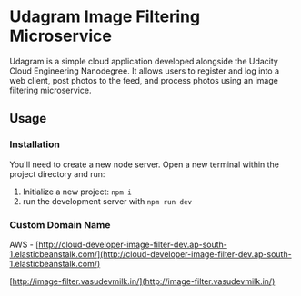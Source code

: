 # Udagram Image Filtering Microservice

Udagram is a simple cloud application developed alongside the Udacity Cloud Engineering Nanodegree. It allows users to register and log into a web client, post photos to the feed, and process photos using an image filtering microservice.

## Usage

### Installation

You'll need to create a new node server. Open a new terminal within the project directory and run:

1. Initialize a new project: `npm i`
2. run the development server with `npm run dev`

### Custom Domain Name
AWS - [http://cloud-developer-image-filter-dev.ap-south-1.elasticbeanstalk.com/](http://cloud-developer-image-filter-dev.ap-south-1.elasticbeanstalk.com/)

[http://image-filter.vasudevmilk.in/](http://image-filter.vasudevmilk.in/)